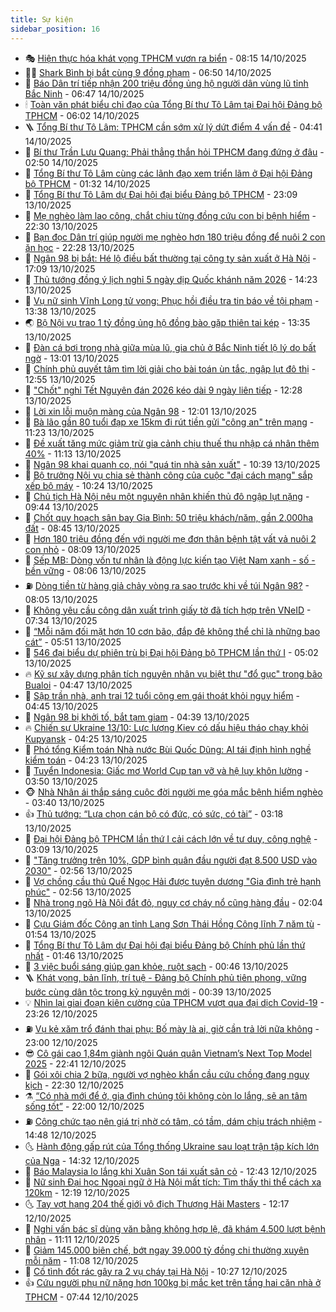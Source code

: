 ```yaml
---
title: Sự kiện
sidebar_position: 16
---
```


<!-- dantri-su-kien:START -->
- 🎭 [Hiện thực hóa khát vọng TPHCM vươn ra biển](https://dantri.com.vn/thoi-su/hien-thuc-hoa-khat-vong-tphcm-vuon-ra-bien-20251011144453261.htm) - 08:15 14/10/2025
- 👨‍🏫 [Shark Bình bị bắt cùng 9 đồng phạm](https://dantri.com.vn/phap-luat/shark-binh-bi-bat-cung-9-dong-pham-20251014152234781.htm) - 06:50 14/10/2025
- 🌮 [Báo Dân trí tiếp nhận 200 triệu đồng ủng hộ người dân vùng lũ tỉnh Bắc Ninh](https://dantri.com.vn/tam-long-nhan-ai/bao-dan-tri-tiep-nhan-200-trieu-dong-ung-ho-nguoi-dan-vung-lu-tinh-bac-ninh-20251014113752705.htm) - 06:47 14/10/2025
- 🕯 [Toàn văn phát biểu chỉ đạo của Tổng Bí thư Tô Lâm tại Đại hội Đảng bộ TPHCM](https://dantri.com.vn/thoi-su/toan-van-phat-bieu-chi-dao-cua-tong-bi-thu-to-lam-tai-dai-hoi-dang-bo-tphcm-20251014123526213.htm) - 06:02 14/10/2025
- 🪜 [Tổng Bí thư Tô Lâm: TPHCM cần sớm xử lý dứt điểm 4 vấn đề](https://dantri.com.vn/thoi-su/tong-bi-thu-to-lam-tphcm-can-som-xu-ly-dut-diem-4-van-de-20251014112014758.htm) - 04:41 14/10/2025
- 🐘 [Bí thư Trần Lưu Quang: Phải thẳng thắn hỏi TPHCM đang đứng ở đâu](https://dantri.com.vn/thoi-su/bi-thu-tran-luu-quang-phai-thang-than-hoi-tphcm-dang-dung-o-dau-20251014094003488.htm) - 02:50 14/10/2025
- 🤔 [Tổng Bí thư Tô Lâm cùng các lãnh đạo xem triển lãm ở Đại hội Đảng bộ TPHCM](https://dantri.com.vn/thoi-su/tong-bi-thu-to-lam-cung-cac-lanh-dao-xem-trien-lam-o-dai-hoi-dang-bo-tphcm-20251014081912879.htm) - 01:32 14/10/2025
- 🧠 [Tổng Bí thư Tô Lâm dự Đại hội đại biểu Đảng bộ TPHCM](https://dantri.com.vn/thoi-su/tong-bi-thu-to-lam-du-dai-hoi-dai-bieu-dang-bo-tphcm-20251013200113800.htm) - 23:09 13/10/2025
- 📝 [Mẹ nghèo làm lao công, chắt chiu từng đồng cứu con bị bệnh hiểm](https://dantri.com.vn/tam-long-nhan-ai/me-ngheo-lam-lao-cong-chat-chiu-tung-dong-cuu-con-bi-benh-hiem-20251010191601242.htm) - 22:30 13/10/2025
- 🦏 [Bạn đọc Dân trí giúp người mẹ nghèo hơn 180 triệu đồng để nuôi 2 con ăn học](https://dantri.com.vn/tam-long-nhan-ai/ban-doc-dan-tri-giup-nguoi-me-ngheo-hon-180-trieu-dong-de-nuoi-2-con-an-hoc-20251013190458625.htm) - 22:28 13/10/2025
- 🥰 [Ngân 98 bị bắt: Hé lộ điều bất thường tại công ty sản xuất ở Hà Nội](https://dantri.com.vn/kinh-doanh/ngan-98-bi-bat-he-lo-dieu-bat-thuong-tai-cong-ty-san-xuat-o-ha-noi-20251013152348706.htm) - 17:09 13/10/2025
- 🤗 [Thủ tướng đồng ý lịch nghỉ 5 ngày dịp Quốc khánh năm 2026](https://dantri.com.vn/noi-vu/thu-tuong-dong-y-lich-nghi-5-ngay-dip-quoc-khanh-nam-2026-20251013210849215.htm) - 14:23 13/10/2025
- 🌈 [Vụ nữ sinh Vĩnh Long tử vong: Phục hồi điều tra tin báo về tội phạm](https://dantri.com.vn/phap-luat/vu-nu-sinh-vinh-long-tu-vong-phuc-hoi-dieu-tra-tin-bao-ve-toi-pham-20251013194118949.htm) - 13:38 13/10/2025
- 🌏 [Bộ Nội vụ trao 1 tỷ đồng ủng hộ đồng bào gặp thiên tai kép](https://dantri.com.vn/lao-dong-viec-lam/bo-noi-vu-trao-1-ty-dong-ung-ho-dong-bao-gap-thien-tai-kep-20251013200636661.htm) - 13:35 13/10/2025
- 💄 [Đàn cá bơi trong nhà giữa mùa lũ, gia chủ ở Bắc Ninh tiết lộ lý do bất ngờ](https://dantri.com.vn/doi-song/dan-ca-boi-trong-nha-giua-mua-lu-gia-chu-o-bac-ninh-tiet-lo-ly-do-bat-ngo-20251013170907466.htm) - 13:01 13/10/2025
- 👺 [Chính phủ quyết tâm tìm lời giải cho bài toán ùn tắc, ngập lụt đô thị](https://dantri.com.vn/thoi-su/chinh-phu-quyet-tam-tim-loi-giai-cho-bai-toan-un-tac-ngap-lut-do-thi-20251013194856569.htm) - 12:55 13/10/2025
- 👹 [&quot;Chốt&quot; nghỉ Tết Nguyên đán 2026 kéo dài 9 ngày liên tiếp](https://dantri.com.vn/noi-vu/chot-nghi-tet-nguyen-dan-2026-keo-dai-9-ngay-lien-tiep-20251013191908897.htm) - 12:28 13/10/2025
- 🌊 [Lời xin lỗi muộn màng của Ngân 98](https://dantri.com.vn/phap-luat/loi-xin-loi-muon-mang-cua-ngan-98-20251013181853337.htm) - 12:01 13/10/2025
- 🤠 [Bà lão gần 80 tuổi đạp xe 15km đi rút tiền gửi &quot;công an&quot; trên mạng](https://dantri.com.vn/phap-luat/ba-lao-gan-80-tuoi-dap-xe-15km-di-rut-tien-gui-cong-an-tren-mang-20251013175617359.htm) - 11:23 13/10/2025
- 🎊 [Đề xuất tăng mức giảm trừ gia cảnh chịu thuế thu nhập cá nhân thêm 40%](https://dantri.com.vn/thoi-su/de-xuat-tang-muc-giam-tru-gia-canh-chiu-thue-thu-nhap-ca-nhan-them-40-20251013175547557.htm) - 11:13 13/10/2025
- 🐘 [Ngân 98 khai quanh co, nói &quot;quá tin nhà sản xuất&quot;](https://dantri.com.vn/phap-luat/ngan-98-khai-quanh-co-noi-qua-tin-nha-san-xuat-20251013172358023.htm) - 10:39 13/10/2025
- 💂 [Bộ trưởng Nội vụ chia sẻ thành công của cuộc &quot;đại cách mạng&quot; sắp xếp bộ máy](https://dantri.com.vn/thoi-su/bo-truong-noi-vu-chia-se-thanh-cong-cua-cuoc-dai-cach-mang-sap-xep-bo-may-20251013171733141.htm) - 10:24 13/10/2025
- 👹 [Chủ tịch Hà Nội nêu một nguyên nhân khiến thủ đô ngập lụt nặng](https://dantri.com.vn/thoi-su/chu-tich-ha-noi-neu-mot-nguyen-nhan-khien-thu-do-ngap-lut-nang-20251013162853699.htm) - 09:44 13/10/2025
- 🦒 [Chốt quy hoạch sân bay Gia Bình: 50 triệu khách/năm, gần 2.000ha đất](https://dantri.com.vn/bat-dong-san/chot-quy-hoach-san-bay-gia-binh-50-trieu-khachnam-gan-2000ha-dat-20251013152442637.htm) - 08:45 13/10/2025
- 🗽 [Hơn 180 triệu đồng đến với người mẹ đơn thân bệnh tật vất vả nuôi 2 con nhỏ](https://dantri.com.vn/tam-long-nhan-ai/hon-180-trieu-dong-den-voi-nguoi-me-don-than-benh-tat-vat-va-nuoi-2-con-nho-20251013123825758.htm) - 08:09 13/10/2025
- 💄 [Sếp MB: Dòng vốn tư nhân là động lực kiến tạo Việt Nam xanh - số - bền vững](https://dantri.com.vn/kinh-doanh/sep-mb-dong-von-tu-nhan-la-dong-luc-kien-tao-viet-nam-xanh-so-ben-vung-20251012191911804.htm) - 08:06 13/10/2025
- ⛽️ [Dòng tiền từ hàng giả chảy vòng ra sao trước khi về túi Ngân 98?](https://dantri.com.vn/phap-luat/dong-tien-tu-hang-gia-chay-vong-ra-sao-truoc-khi-ve-tui-ngan-98-20251013141626218.htm) - 08:05 13/10/2025
- 🥷 [Không yêu cầu công dân xuất trình giấy tờ đã tích hợp trên VNeID](https://dantri.com.vn/phap-luat/khong-yeu-cau-cong-dan-xuat-trinh-giay-to-da-tich-hop-tren-vneid-20251013142447504.htm) - 07:34 13/10/2025
- 🤖 [“Mỗi năm đối mặt hơn 10 cơn bão, đắp đê không thể chỉ là những bao cát”](https://dantri.com.vn/thoi-su/moi-nam-doi-mat-hon-10-con-bao-dap-de-khong-the-chi-la-nhung-bao-cat-20251013105508300.htm) - 05:51 13/10/2025
- 🌊 [546 đại biểu dự phiên trù bị Đại hội Đảng bộ TPHCM lần thứ I](https://dantri.com.vn/thoi-su/546-dai-bieu-du-phien-tru-bi-dai-hoi-dang-bo-tphcm-lan-thu-i-20251013105121549.htm) - 05:02 13/10/2025
- 🔥 [Kỹ sư xây dựng phân tích nguyên nhân vụ biệt thự &quot;đổ gục&quot; trong bão Bualoi](https://dantri.com.vn/thoi-su/ky-su-xay-dung-phan-tich-nguyen-nhan-vu-biet-thu-do-guc-trong-bao-bualoi-20251013112258433.htm) - 04:47 13/10/2025
- 🦏 [Sập trần nhà, anh trai 12 tuổi cõng em gái thoát khỏi nguy hiểm](https://dantri.com.vn/thoi-su/sap-tran-nha-anh-trai-12-tuoi-cong-em-gai-thoat-khoi-nguy-hiem-20251013112225702.htm) - 04:45 13/10/2025
- 🐘 [Ngân 98 bị khởi tố, bắt tạm giam](https://dantri.com.vn/phap-luat/ngan-98-bi-khoi-to-bat-tam-giam-20251013113626827.htm) - 04:39 13/10/2025
- 🔥 [Chiến sự Ukraine 13/10: Lực lượng Kiev có dấu hiệu tháo chạy khỏi Kupyansk](https://dantri.com.vn/the-gioi/chien-su-ukraine-1310-luc-luong-kiev-co-dau-hieu-thao-chay-khoi-kupyansk-20251013111602464.htm) - 04:25 13/10/2025
- 💼 [Phó tổng Kiểm toán Nhà nước Bùi Quốc Dũng: AI tái định hình nghề kiểm toán](https://dantri.com.vn/kinh-doanh/pho-tong-kiem-toan-nha-nuoc-bui-quoc-dung-ai-tai-dinh-hinh-nghe-kiem-toan-20251013103016681.htm) - 04:23 13/10/2025
- 🚀 [Tuyển Indonesia: Giấc mơ World Cup tan vỡ và hệ lụy khôn lường](https://dantri.com.vn/the-thao/tuyen-indonesia-giac-mo-world-cup-tan-vo-va-he-luy-khon-luong-20251013003948021.htm) - 03:50 13/10/2025
- 🐵 [Nhà Nhân ái thắp sáng cuộc đời người mẹ góa mắc bệnh hiểm nghèo](https://dantri.com.vn/tam-long-nhan-ai/nha-nhan-ai-thap-sang-cuoc-doi-nguoi-me-goa-mac-benh-hiem-ngheo-20251012155649513.htm) - 03:40 13/10/2025
- 👍 [Thủ tướng: “Lựa chọn cán bộ có đức, có sức, có tài”](https://dantri.com.vn/thoi-su/thu-tuong-lua-chon-can-bo-co-duc-co-suc-co-tai-20251013101208858.htm) - 03:18 13/10/2025
- 🚦 [Đại hội Đảng bộ TPHCM lần thứ I cải cách lớn về tư duy, công nghệ](https://dantri.com.vn/thoi-su/dai-hoi-dang-bo-tphcm-lan-thu-i-cai-cach-lon-ve-tu-duy-cong-nghe-20251012192111418.htm) - 03:09 13/10/2025
- 🥸 [&quot;Tăng trưởng trên 10%, GDP bình quân đầu người đạt 8.500 USD vào 2030&quot;](https://dantri.com.vn/thoi-su/tang-truong-tren-10-gdp-binh-quan-dau-nguoi-dat-8500-usd-vao-2030-20251013093926248.htm) - 02:56 13/10/2025
- 🥷 [Vợ chồng cầu thủ Quế Ngọc Hải được tuyên dương &quot;Gia đình trẻ hạnh phúc&quot;](https://dantri.com.vn/giai-tri/vo-chong-cau-thu-que-ngoc-hai-duoc-tuyen-duong-gia-dinh-tre-hanh-phuc-20251013093837281.htm) - 02:56 13/10/2025
- 🤡 [Nhà trong ngõ Hà Nội đắt đỏ, nguy cơ cháy nổ cũng hàng đầu](https://dantri.com.vn/ban-doc/nha-trong-ngo-ha-noi-dat-do-nguy-co-chay-no-cung-hang-dau-20251012114854574.htm) - 02:04 13/10/2025
- 🥳 [Cựu Giám đốc Công an tỉnh Lạng Sơn Thái Hồng Công lĩnh 7 năm tù](https://dantri.com.vn/phap-luat/cuu-giam-doc-cong-an-tinh-lang-son-thai-hong-cong-linh-7-nam-tu-20251013084939989.htm) - 01:54 13/10/2025
- 🤩 [Tổng Bí thư Tô Lâm dự Đại hội đại biểu Đảng bộ Chính phủ lần thứ nhất](https://dantri.com.vn/thoi-su/tong-bi-thu-to-lam-du-dai-hoi-dai-bieu-dang-bo-chinh-phu-lan-thu-nhat-20251013084611945.htm) - 01:46 13/10/2025
- 🎡 [3 việc buổi sáng giúp gan khỏe, ruột sạch](https://dantri.com.vn/suc-khoe/3-viec-buoi-sang-giup-gan-khoe-ruot-sach-20251013073657621.htm) - 00:46 13/10/2025
- 🪜 [Khát vọng, bản lĩnh, trí tuệ - Đảng bộ Chính phủ tiên phong, vững bước cùng dân tộc trong kỷ nguyên mới](https://dantri.com.vn/thoi-su/khat-vong-ban-linh-tri-tue-dang-bo-chinh-phu-tien-phong-vung-buoc-cung-dan-toc-trong-ky-nguyen-moi-20251013073915217.htm) - 00:39 13/10/2025
- 💡 [Nhìn lại giai đoạn kiên cường của TPHCM vượt qua đại dịch Covid-19](https://dantri.com.vn/thoi-su/nhin-lai-giai-doan-kien-cuong-cua-tphcm-vuot-qua-dai-dich-covid-19-20251012143333539.htm) - 23:26 12/10/2025
- ⛽️ [Vụ kẻ xăm trổ đánh thai phụ: Bố mày là ai, giờ cần trả lời nữa không](https://dantri.com.vn/ban-doc/vu-ke-xam-tro-danh-thai-phu-bo-may-la-ai-gio-can-tra-loi-nua-khong-20251012110200246.htm) - 23:00 12/10/2025
- 😎 [Cô gái cao 1,84m giành ngôi Quán quân Vietnam’s Next Top Model 2025](https://dantri.com.vn/giai-tri/co-gai-cao-184m-gianh-ngoi-quan-quan-vietnams-next-top-model-2025-20251013053036780.htm) - 22:41 12/10/2025
- 🗽 [Gói xôi chia 2 bữa, người vợ nghèo khẩn cầu cứu chồng đang nguy kịch](https://dantri.com.vn/tam-long-nhan-ai/goi-xoi-chia-2-bua-nguoi-vo-ngheo-khan-cau-cuu-chong-dang-nguy-kich-20251011084723310.htm) - 22:30 12/10/2025
- ⚗️ [“Có nhà mới để ở, gia đình chúng tôi không còn lo lắng, sẽ an tâm sống tốt”](https://dantri.com.vn/tam-long-nhan-ai/co-nha-moi-de-o-gia-dinh-chung-toi-khong-con-lo-lang-se-an-tam-song-tot-20251012094714622.htm) - 22:00 12/10/2025
- ⛽️ [Công chức tạo nên giá trị nhờ có tâm, có tầm, dám chịu trách nhiệm](https://dantri.com.vn/noi-vu/cong-chuc-tao-nen-gia-tri-nho-co-tam-co-tam-dam-chiu-trach-nhiem-20251012212528562.htm) - 14:48 12/10/2025
- 🌜 [Hành động gấp rút của Tổng thống Ukraine sau loạt trận tập kích lớn của Nga](https://dantri.com.vn/the-gioi/hanh-dong-gap-rut-cua-tong-thong-ukraine-sau-loat-tran-tap-kich-lon-cua-nga-20251012212448348.htm) - 14:32 12/10/2025
- 🦩 [Báo Malaysia lo lắng khi Xuân Son tái xuất sân cỏ](https://dantri.com.vn/the-thao/bao-malaysia-lo-lang-khi-xuan-son-tai-xuat-san-co-20251012194259163.htm) - 12:43 12/10/2025
- 🦒 [Nữ sinh Đại học Ngoại ngữ ở Hà Nội mất tích: Tìm thấy thi thể cách xa 120km](https://dantri.com.vn/phap-luat/nu-sinh-dai-hoc-ngoai-ngu-o-ha-noi-mat-tich-tim-thay-thi-the-cach-xa-120km-20251012190909593.htm) - 12:19 12/10/2025
- 🌜 [Tay vợt hạng 204 thế giới vô địch Thượng Hải Masters](https://dantri.com.vn/the-thao/tay-vot-hang-204-the-gioi-vo-dich-thuong-hai-masters-20251012191416678.htm) - 12:17 12/10/2025
- 🐎 [Nghi vấn bác sĩ dùng văn bằng không hợp lệ, đã khám 4.500 lượt bệnh nhân](https://dantri.com.vn/suc-khoe/nghi-van-bac-si-dung-van-bang-khong-hop-le-da-kham-4500-luot-benh-nhan-20251012154244023.htm) - 11:11 12/10/2025
- 🌋 [Giảm 145.000 biên chế, bớt ngay 39.000 tỷ đồng chi thường xuyên mỗi năm](https://dantri.com.vn/thoi-su/giam-145000-bien-che-bot-ngay-39000-ty-dong-chi-thuong-xuyen-moi-nam-20251012175254963.htm) - 11:08 12/10/2025
- 🧰 [Cố tình đốt rác gây ra 2 vụ cháy tại Hà Nội](https://dantri.com.vn/phap-luat/co-tinh-dot-rac-gay-ra-2-vu-chay-tai-ha-noi-20251012171653240.htm) - 10:27 12/10/2025
- 👍 [Cứu người phụ nữ nặng hơn 100kg bị mắc kẹt trên tầng hai căn nhà ở TPHCM](https://dantri.com.vn/thoi-su/cuu-nguoi-phu-nu-nang-hon-100kg-bi-mac-ket-tren-tang-hai-can-nha-o-tphcm-20251012120640905.htm) - 07:44 12/10/2025<!-- dantri-su-kien:END -->
